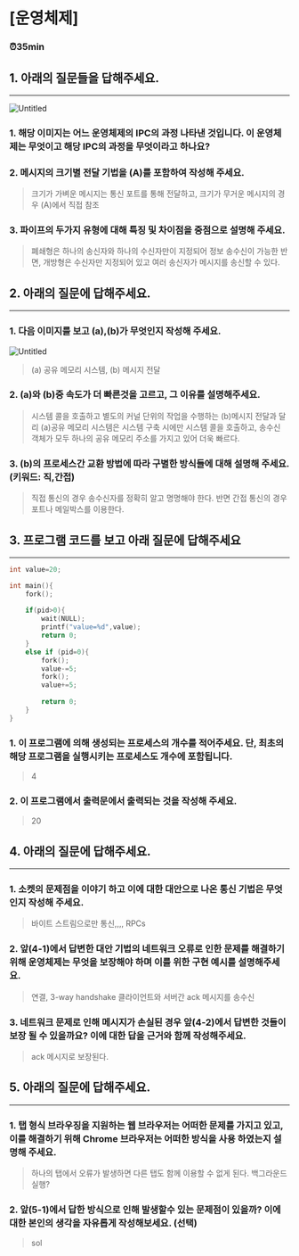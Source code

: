 # [운영체제]

### ⏰35min

## 1.  아래의 질문들을 답해주세요.

---


![Untitled](https://github.com/shin5774/SSAFY_CS_Study/assets/50603245/4928a388-9d0a-460d-9944-57c267cedaf1)
### 1. 해당 이미지는 어느 운영체제의 IPC의 과정 나타낸 것입니다. 이 운영체제는 무엇이고 해당 IPC의 과정을 무엇이라고 하나요?

> 
### 2. 메시지의 크기별 전달 기법을 (A)를 포함하여 작성해 주세요.

> 크기가 가벼운 메시지는 통신 포트를 통해 전달하고, 크기가 무거운 메시지의 경우 (A)에서 직접 참조

### 3. 파이프의 두가지 유형에 대해 특징 및 차이점을 중점으로 설명해 주세요.

> 폐쇄형은 하나의 송신자와 하나의 수신자만이 지정되어 정보 송수신이 가능한 반면, 개방형은 수신자만 지정되어 있고 여러 송신자가 메시지를 송신할 수 있다. 

## 2.  아래의 질문에 답해주세요.

---

### 1.  다음 이미지를 보고 (a),(b)가 무엇인지 작성해 주세요.

![Untitled](https://github.com/shin5774/SSAFY_CS_Study/assets/50603245/84049a75-b5df-4f51-a548-1f7ee22134b4)


> (a) 공유 메모리 시스템, (b) 메시지 전달

### 2.  (a)와 (b)중 속도가 더 빠른것을 고르고, 그 이유를 설명해주세요.

> 시스템 콜을 호출하고 별도의 커널 단위의 작업을 수행하는 (b)메시지 전달과 달리 (a)공유 메모리 시스템은 시스템 구축 시에만 시스템 콜을 호출하고, 송수신 객체가 모두 하나의 공유 메모리 주소를 가지고 있어 더욱 빠르다. 

### 3.  (b)의 프로세스간 교환 방법에 따라 구별한 방식들에 대해 설명해 주세요. (키워드: 직,간접)

> 직접 통신의 경우 송수신자를 정확히 알고 명명해야 한다. 반면 간접 통신의 경우 포트나 메일박스를 이용한다. 



## 3. 프로그램 코드를 보고 아래 질문에 답해주세요

---

```c
int value=20;

int main(){
	fork();
	
	if(pid>0){
		wait(NULL);
		printf("value=%d",value);
		return 0;
	}
	else if (pid=0){
		fork();
		value-=5;
		fork();
		value+=5;
		
		return 0;
	}
}
```

### 1.  이 프로그램에 의해 생성되는 프로세스의 개수를 적어주세요. 단, 최초의 해당 프로그램을 실행시키는 프로세스도 개수에 포함됩니다.

> 4

### 2.  이 프로그램에서 출력문에서 출력되는 것을 작성해 주세요.

> 20

## 4. 아래의 질문에 답해주세요.

---

### 1.  소켓의 문제점을 이야기 하고 이에 대한 대안으로 나온 통신 기법은 무엇인지 작성해 주세요.

> 바이트 스트림으로만 통신,,,, RPCs

### 2.  앞(4-1)에서 답변한 대안 기법의 네트워크 오류로 인한 문제를 해결하기 위해 운영체제는 무엇을 보장해야 하며 이를 위한 구현 예시를 설명해주세요.

> 연결, 3-way handshake 클라이언트와 서버간 ack 메시지를 송수신

### 3.  네트워크 문제로 인해 메시지가 손실된 경우 앞(4-2)에서 답변한 것들이 보장 될 수 있을까요? 이에 대한 답을 근거와 함께 작성해주세요.

> ack 메시지로 보장된다.

## 5.  아래의 질문에 답해주세요.

---

### 1.  탭 형식 브라우징을 지원하는 웹 브라우저는 어떠한 문제를 가지고 있고, 이를 해결하기 위해 Chrome 브라우저는 어떠한 방식을 사용 하였는지 설명해 주세요.

> 하나의 탭에서 오류가 발생하면 다른 탭도 함께 이용할 수 없게 된다. 백그라운드 실행? 

### 2.  앞(5-1)에서 답한 방식으로 인해 발생할수 있는 문제점이 있을까? 이에 대한 본인의 생각을 자유롭게 작성해보세요. (선택)

> sol
